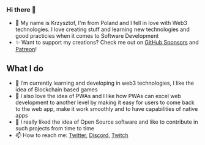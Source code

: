 ### Hi there 👋

- 👋 My name is Krzysztof, I'm from Poland and I fell in love with Web3 technologies. I love creating stuff and learning new technologies and good practicies when it comes to Software Development
- ✨ Want to support my creations? Check me out on [GitHub Sponsors](https://github.com/sponsors/chriserus) and [Patreon](https://www.patreon.com/chriserus)!

## What I do
- 🌱 I’m currently learning and developing in web3 technologies, I like the idea of Blockchain based games
- 🔭 I also love the idea of PWAs and I like how PWAs can excel web development to another level by making it easy for users to come back to the web app, make it work smoothly and to have capabilities of native apps
- 💬 I really liked the idea of Open Source software and like to contribute in such projects from time to time
- 📫 How to reach me: [Twitter](https://twitter.com/Chriserus), [Discord](https://discordapp.com/users/205022833368236032), [Twitch](https://www.twitch.tv/chriserus)
